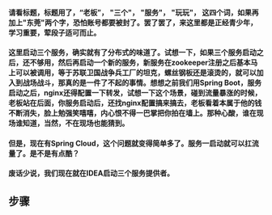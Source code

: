 #### 请看标题，标题用了，“老板”， "三个"， "服务"， "玩玩"， 这四个词，如果再加上"东莞"两个字，恐怕账号都要被封了。罢了罢了，来这里都是正经青少年，学习重要，荤段子适可而止。

#### 这里启动三个服务，确实就有了分布式的味道了。试想一下，如果三个服务启动之后，还不够用，然后再启动一个新的服务，新服务在zookeeper注册之后基本马上可以被调用，等于苏联卫国战争兵工厂的坦克，螺丝钢板还是滚烫的，就可以加入到战场战斗，那真的是一件了不起的事情。想想之前我们用Spring Boot，服务启动之后，nginx还得配置一下转发，试想一下这个场景，碰到流量暴涨的时候，老板站在后面，你服务启动后，还找nginx配置搞来搞去，老板看着本属于他的钱不断消失，脸上勉强笑嘻嘻，内心恨不得一巴掌把你拍在墙上。那种心酸，谁在现场谁知道，当然，不在现场也能猜到。

#### 但是，现在有Spring Cloud，这个问题就变得简单多了。服务一启动就可以扛流量了。是不是有点酷？

#### 废话少说，我们现在就在IDEA启动三个服务提供者。

## 步骤
####



